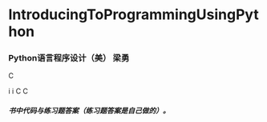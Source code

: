 <!--
 * @Date: 2019-08-26 21:09:58
 * @Author: ywyz
 * @LastModifiedBy: ywyz
 * @Github: https://github.com/ywyz
 * @LastEditors: ywyz
 * @LastEditTime: 2019-08-26 21:09:58
 -->
# IntroducingToProgrammingUsingPython
### Python语言程序设计（美） 梁勇

C


i
i
C
C

##### 书中代码与练习题答案（练习题答案是自己做的）。
